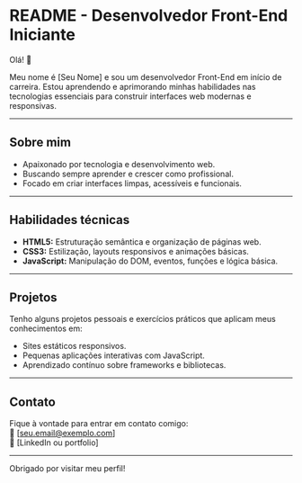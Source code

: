 # README - Desenvolvedor Front-End Iniciante

Olá! 👋

Meu nome é [Seu Nome] e sou um desenvolvedor Front-End em início de carreira. Estou aprendendo e aprimorando minhas habilidades nas tecnologias essenciais para construir interfaces web modernas e responsivas.

---

## Sobre mim

- Apaixonado por tecnologia e desenvolvimento web.
- Buscando sempre aprender e crescer como profissional.
- Focado em criar interfaces limpas, acessíveis e funcionais.

---

## Habilidades técnicas

- **HTML5:** Estruturação semântica e organização de páginas web.
- **CSS3:** Estilização, layouts responsivos e animações básicas.
- **JavaScript:** Manipulação do DOM, eventos, funções e lógica básica.

---

## Projetos

Tenho alguns projetos pessoais e exercícios práticos que aplicam meus conhecimentos em:

- Sites estáticos responsivos.
- Pequenas aplicações interativas com JavaScript.
- Aprendizado contínuo sobre frameworks e bibliotecas.

---

## Contato

Fique à vontade para entrar em contato comigo:  
📧 [seu.email@exemplo.com]  
🔗 [LinkedIn ou portfolio]

---

Obrigado por visitar meu perfil!

